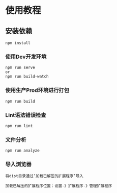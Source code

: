 # 使用教程

## 安装依赖
```
npm install
```

### 使用Dev开发环境
```
npm run serve
or
npm run build-watch
```

### 使用生产Prod环境进行打包
```
npm run build
```

### Lint语法错误检查
```
npm run lint
```

### 文件分析

```
npm run analyze
```

### 导入浏览器
```
将dist目录通过‘加载已解压的扩展程序’导入

加载已解压的扩展程序位置：设置-》扩展程序-》管理扩展程序
```
